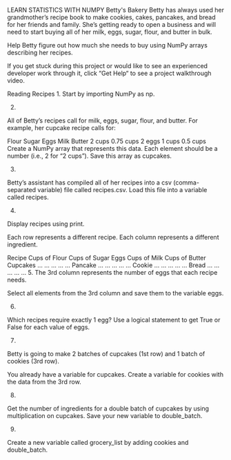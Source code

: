 LEARN STATISTICS WITH NUMPY
Betty's Bakery
Betty has always used her grandmother’s recipe book to make cookies, cakes, pancakes, and bread for her friends and family. She’s getting ready to open a business and will need to start buying all of her milk, eggs, sugar, flour, and butter in bulk.

Help Betty figure out how much she needs to buy using NumPy arrays describing her recipes.

If you get stuck during this project or would like to see an experienced developer work through it, click “Get Help“ to see a project walkthrough video.


Reading Recipes
1.
Start by importing NumPy as np.

2.
All of Betty’s recipes call for milk, eggs, sugar, flour, and butter. For example, her cupcake recipe calls for:

Flour	Sugar	Eggs	Milk	Butter
2 cups	0.75 cups	2 eggs	1 cups	0.5 cups
Create a NumPy array that represents this data. Each element should be a number (i.e., 2 for “2 cups”). Save this array as cupcakes.

3.
Betty’s assistant has compiled all of her recipes into a csv (comma-separated variable) file called recipes.csv. Load this file into a variable called recipes.

4.
Display recipes using print.

Each row represents a different recipe. Each column represents a different ingredient.

Recipe	Cups of Flour	Cups of Sugar	Eggs	Cups of Milk	Cups of Butter
Cupcakes	…	…	…	…	…
Pancake	…	…	…	…	…
Cookie	…	…	…	…	…
Bread	…	…	…	…	…
5.
The 3rd column represents the number of eggs that each recipe needs.

Select all elements from the 3rd column and save them to the variable eggs.


6.
Which recipes require exactly 1 egg? Use a logical statement to get True or False for each value of eggs.

7.
Betty is going to make 2 batches of cupcakes (1st row) and 1 batch of cookies (3rd row).

You already have a variable for cupcakes. Create a variable for cookies with the data from the 3rd row.

8.
Get the number of ingredients for a double batch of cupcakes by using multiplication on cupcakes. Save your new variable to double_batch.

9.
Create a new variable called grocery_list by adding cookies and double_batch.
